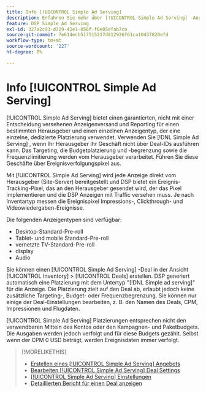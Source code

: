 ```yaml
---
title: Info [!UICONTROL Simple Ad Serving]
description: Erfahren Sie mehr über [!UICONTROL Simple Ad Serving] -Angebote unter Verwendung von Ereignisverfolgungspixel.
feature: DSP Simple Ad Serving
exl-id: 327a2c93-d729-42e1-856f-f0e05efab7ca
source-git-commit: 7e614ecb517515217d812926f61ca10437820efd
workflow-type: tm+mt
source-wordcount: '227'
ht-degree: 0%

---
```


# Info [!UICONTROL Simple Ad Serving]

[!UICONTROL Simple Ad Serving] bietet einen garantierten, nicht mit einer Entscheidung versehenen Anzeigenversand und Reporting für einen bestimmten Herausgeber und einen einzelnen Anzeigentyp, der eine einzelne, dedizierte Platzierung verwendet. Verwenden Sie [!DNL Simple Ad Serving] , wenn Ihr Herausgeber Ihr Geschäft nicht über Deal-IDs ausführen kann. Das Targeting, die Budgetplatzierung und -begrenzung sowie die Frequenzlimitierung werden vom Herausgeber verarbeitet. Führen Sie diese Geschäfte über Ereignisverfolgungspixel aus.

Mit [!UICONTROL Simple Ad Serving] wird jede Anzeige direkt vom Herausgeber (Site-Server) bereitgestellt und DSP bietet ein Ereignis-Tracking-Pixel, das an den Herausgeber gesendet wird, der das Pixel implementieren und die DSP Anzeigen mit Traffic versehen muss. Je nach Inventartyp messen die Ereignispixel Impressions-, Clickthrough- und Videowiedergaben-Ereignisse.

Die folgenden Anzeigentypen sind verfügbar:

* Desktop-Standard-Pre-roll
* Tablet- und mobile Standard-Pre-roll
* vernetzte TV-Standard-Pre-roll
* display
* Audio

Sie können einen [!UICONTROL Simple Ad Serving] -Deal in der Ansicht [!UICONTROL Inventory] > [!UICONTROL Deals] erstellen. DSP generiert automatisch eine Platzierung mit dem Untertyp &quot;[!DNL Simple ad serving]&quot; für die Anzeige. Die Platzierung zielt auf den Deal ab, erlaubt jedoch keine zusätzliche Targeting-, Budget- oder Frequenzbegrenzung. Sie können nur einige der Deal-Einstellungen bearbeiten, z. B. den Namen des Deals, CPM, Impressionen und Flugdaten.<!-- If you need multiple tracking tags for a [!UICONTROL Simple Ad Serving] deal, create a duplicate deal. -->

[!UICONTROL Simple Ad Serving] Platzierungen entsprechen nicht den verwendbaren Mitteln des Kontos oder den Kampagnen- und Paketbudgets. Die Ausgaben werden jedoch verfolgt und für diese Budgets gezählt. Selbst wenn der CPM 0 USD beträgt, werden Ereignisdaten immer verfolgt.

>[!MORELIKETHIS]
>
>* [Erstellen eines [!UICONTROL Simple Ad Serving] Angebots](simple-deal-create.md)
>* [Bearbeiten [!UICONTROL Simple Ad Serving] Deal Settings](simple-deal-edit.md)
>* [[!UICONTROL Simple Ad Serving] Einstellungen](simple-deal-settings.md)
>* [Detaillierten Bericht für einen Deal anzeigen](/help/dsp/inventory/deal-view-report.md)

<!-- add back when reimplemented:
>* [View Event-Tracking Pixels for a [!UICONTROL Simple Ad Serving] Deal](simple-deal-show-pixels.md)
-->
